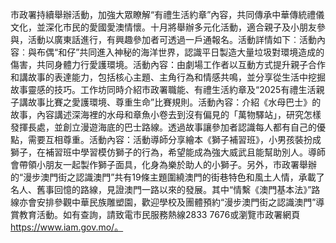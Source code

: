 市政署持續舉辦活動，加強大眾瞭解“有禮生活約章”內容，共同傳承中華傳統禮儀文化，並深化市民的愛國愛澳情懷。十月將舉辦多元化活動，適合親子及小朋友參與，活動以廣東話進行，有興趣參加者可透過一戶通報名。活動詳情如下︰活動內容︰與布偶“和仔”共同進入神秘的海洋世界，認識平日製造大量垃圾對環境造成的傷害，共同身體力行愛護環境。活動內容：由劇場工作者以互動方式提升親子合作和講故事的表達能力，包括核心主題、主角行為和情感共鳴，並分享從生活中挖掘故事靈感的技巧。工作坊同時介紹市政署職能、有禮生活約章及“2025有禮生活親子講故事比賽之愛護環境、尊重生命”比賽規則。活動內容：介紹《水母巴士》的故事，內容講述深海裡的水母和章魚小卷去到沒有偏見的「萬物驛站」，研究怎樣發揮長處，並創立漫遊海底的巴士路線。透過故事讓參加者認識每人都有自己的優點，需要互相尊重。活動內容：活動導師分享繪本《獅子補習班》，小男孩裝扮成獅子，在補習班中學習模仿獅子的行為，希望能成為強大威武且能幫助別人。導師會帶領小朋友一起製作獅子面具，化身為樂於助人的小獅子。另外，市政署舉辦的“漫步澳門街之認識澳門”共有19條主題圍繞澳門的街巷特色和風土人情，承載了名人、舊事回憶的路線，見證澳門一路以來的發展。其中“情繫《澳門基本法》”路線亦會安排參觀中華民族雕塑園，歡迎學校及團體預約“漫步澳門街之認識澳門”導賞教育活動。如有查詢，請致電市民服務熱線2833 7676或瀏覽市政署網頁 https://www.iam.gov.mo/。